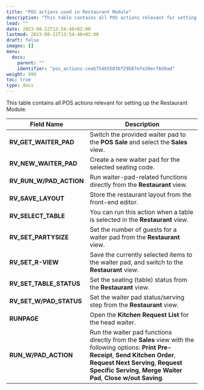 ```yaml
---
title: "POS actions used in Restaurant Module"
description: "This table contains all POS actions relevant for setting up the Restaurant Module."
lead: ""
date: 2023-08-22T13:54:40+02:00
lastmod: 2023-08-22T13:54:40+02:00
draft: false
images: []
menu:
  docs:
    parent: ""
    identifier: "pos_actions-ceeb75465503bf29b87efe20ecf6d9ad"
weight: 999
toc: true
type: docs
---
```


This table contains all POS actions relevant for setting up the Restaurant Module.

| Field Name      | Description |
| ----------- | ----------- |
| **RV_GET_WAITER_PAD** | Switch the provided waiter pad to the **POS Sale** and select the **Sales** view. |
| **RV_NEW_WAITER_PAD** | Create a new waiter pad for the selected seating code. |
| **RV_RUN_W/PAD_ACTION** | Run waiter-pad-related functions directly from the **Restaurant** view. |
| **RV_SAVE_LAYOUT** | Store the restaurant layout from the front-end editor. |
| **RV_SELECT_TABLE** | You can run this action when a table is selected in the **Restaurant** view. |
| **RV_SET_PARTYSIZE** | Set the number of guests for a waiter pad from the **Restaurant** view. |
| **RV_SET_R-VIEW** | Save the currently selected items to the waiter pad, and switch to the **Restaurant** view. |
| **RV_SET_TABLE_STATUS** | Set the seating (table) status from the **Restaurant** view. |
| **RV_SET_W/PAD_STATUS** | Set the waiter pad status/serving step from the **Restaurant** view. |
| **RUNPAGE** | Open the **Kitchen Request List** for the head waiter. |
| **RUN_W/PAD_ACTION** | Run the waiter pad functions directly from the **Sales** view with the following options: **Print Pre-Receipt**, **Send Kitchen Order**, **Request Next Serving**, **Request Specific Serving**, **Merge Waiter Pad**, **Close w/out Saving**. |

